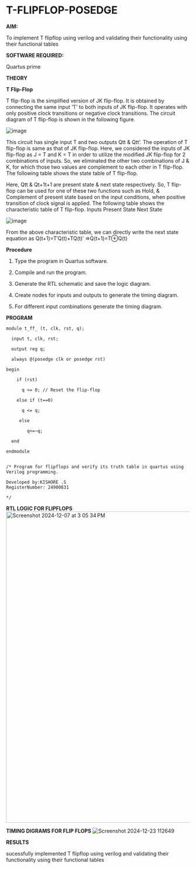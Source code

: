 # T-FLIPFLOP-POSEDGE

**AIM:**

To implement  T flipflop using verilog and validating their functionality using their functional tables

**SOFTWARE REQUIRED:**

Quartus prime

**THEORY**

**T Flip-Flop**

T flip-flop is the simplified version of JK flip-flop. It is obtained by connecting the same input ‘T’ to both inputs of JK flip-flop. It operates with only positive clock transitions or negative clock transitions. The circuit diagram of T flip-flop is shown in the following figure.

![image](https://github.com/naavaneetha/T-FLIPFLOP-POSEDGE/assets/154305477/458a68fe-2d08-4a9d-ac4f-7ae0480ce0bd)

 
This circuit has single input T and two outputs Qtt & Qtt’. The operation of T flip-flop is same as that of JK flip-flop. Here, we considered the inputs of JK flip-flop as J = T and K = T in order to utilize the modified JK flip-flop for 2 combinations of inputs. So, we eliminated the other two combinations of J & K, for which those two values are complement to each other in T flip-flop. The following table shows the state table of T flip-flop.

Here, Qtt & Qt+1t+1 are present state & next state respectively. So, T flip-flop can be used for one of these two functions such as Hold, & Complement of present state based on the input conditions, when positive transition of clock signal is applied. The following table shows the characteristic table of T flip-flop. Inputs Present State Next State

![image](https://github.com/naavaneetha/T-FLIPFLOP-POSEDGE/assets/154305477/cdd7fb32-539f-4b66-bb8d-f305a153c886)

 
From the above characteristic table, we can directly write the next state equation as Q(t+1)=T′Q(t)+TQ(t)′ ⇒Q(t+1)=T⊕Q(t)

**Procedure**

1.	Type the program in Quartus software.

2.	Compile and run the program.

3.	Generate the RTL schematic and save the logic diagram.

4.	Create nodes for inputs and outputs to generate the timing diagram.

5.	For different input combinations generate the timing diagram.



**PROGRAM**
```
module t_ff_ (t, clk, rst, q);

  input t, clk, rst;
  
  output reg q;

  always @(posedge clk or posedge rst) 
  
begin

    if (rst)
    
      q <= 0; // Reset the flip-flop
      
    else if (t==0)
    
      q <= q; 
      
     else
     
        q<=~q;
        
  end
  
endmodule


/* Program for flipflops and verify its truth table in quartus using Verilog programming.

Developed by:KISHORE .S
RegisterNumber: 24900831

*/
```
**RTL LOGIC FOR FLIPFLOPS**
<img width="850" alt="Screenshot 2024-12-07 at 3 05 34 PM" src="https://github.com/user-attachments/assets/af3eaa00-df1a-4b0f-a0bc-372816a27495">


**TIMING DIGRAMS FOR FLIP FLOPS**
![Screenshot 2024-12-23 112649](https://github.com/user-attachments/assets/1342120d-394f-4a0f-bd77-591165ae14a4)


**RESULTS**

sucessfully implemented  T flipflop using verilog and validating their functionality using their functional tables

